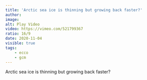 ```yaml
---
title: 'Arctic sea ice is thinning but growing back faster?'
author:
image:
alt: Play Video
video: https://vimeo.com/521799367
ratio: 16/9
date: 2020-11-04
visible: true
tags:
    - ecco
    - gcm
---
```

Arctic sea ice is thinning but growing back faster?
